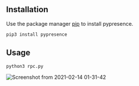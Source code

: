 ## Installation

Use the package manager [pip](https://pip.pypa.io/en/stable/) to install pypresence.

```bash
pip3 install pypresence
```
## Usage

```python
python3 rpc.py
```

![Screenshot from 2021-02-14 01-31-42](https://user-images.githubusercontent.com/71528504/107871130-7c87ed80-6e64-11eb-90e6-ef4d951e6a21.png)
